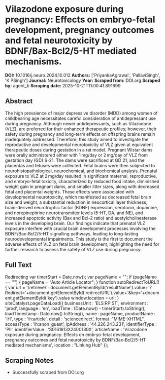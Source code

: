 # Vilazodone exposure during pregnancy: Effects on embryo-fetal development, pregnancy outcomes and fetal neurotoxicity by BDNF/Bax-Bcl2/5-HT mediated mechanisms.

**DOI:** 10.1016/j.neuro.2024.10.012
**Authors:** ['PriyankaAgrawal', 'PallaviSingh', 'K PSingh']
**Journal:** Neurotoxicology
**Year:** 
**Scraped from:** DOI.org
**Scraped by:** agent_b
**Scraping date:** 2025-10-21T11:00:41.891699

## Abstract

The high prevalence of major depressive disorder (MDD) among women of childbearing age necessitates careful consideration of antidepressant use during pregnancy. Although newer antidepressants, such as Vilazodone (VLZ), are preferred for their enhanced therapeutic profiles; however, their safety during pregnancy and long-term effects on offspring brains remain inadequately addressed. Therefore, this study aimed to investigate the reproductive and developmental neurotoxicity of VLZ given at equivalent therapeutic doses during gestation in a rat model. Pregnant Wistar dams were orally administered either with 1 mg/day or 2 mg/day of VLZ from gestation day (GD) 6-21. The dams were sacrificed at GD 21, and the placentas and fetuses were collected. Fetal brains were then subjected to neurohistopathological, neurochemical, and biochemical analysis. Prenatal exposure to VLZ at 2 mg/day resulted in significant maternal, reproductive, and embryo-fetal toxicity, characterized by reduced food intake, diminished weight gain in pregnant dams, and smaller litter sizes, along with decreased fetal and placental weights. These effects were associated with developmental neurotoxicity, which manifested as decreased fetal brain size and weight, a substantial reduction in neocortical layer thickness, brain-derived neurotrophic factor (BDNF) expression, serotonin, dopamine, and norepinephrine neurotransmitter levels (5-HT, DA, and NE), and increased apoptotic activity (Bax and Bcl-2 ratio) and acetylcholinesterase levels in the developing brain. Our findings indicate that prenatal VLZ exposure interfere with crucial brain development processes involving the BDNF/Bax-Bcl2/5-HT signalling pathways, leading to long-lasting neurodevelopmental impairments. This study is the first to document the adverse effects of VLZ on fetal brain development, highlighting the need for further research to assess the safety of VLZ use during pregnancy.

## Full Text

Redirecting var timerStart = Date.now(); var pageName = ""; if (pageName == "") { pageName = "Auto Article Locator"; } function autoRedirectToURL() { var url = '/retrieve/'+document.getElementById('resultName').value+'?Redirect='+document.getElementById('redirectURL').value+'&key='+document.getElementById('key').value window.location = url; } siteCatalyst.pageDataLoad({ businessUnit : 'ELS:RP:ST', environment : 'prod', language : 'en', loadTime : (Date.now() - timerStart).toString(), loadTimestamp : Date.now().toString(), name : pageName, productName : 'IH', type : 'ih:article', detail : 'sciencedirect', format :"MIME-XHTML", accessType : 'ih:anon_guest', ipAddress : '44.226.243.231', identifierType : 'PII', identifierValue : 'S0161813X2400130X', articleName : 'Vilazodone exposure during pregnancy: Effects on embryo-fetal development, pregnancy outcomes and fetal neurotoxicity by BDNF\/Bax-Bcl2\/5-HT mediated mechanisms', location : "Linking Hub" });

## Scraping Notes

- Successfully scraped from DOI.org
